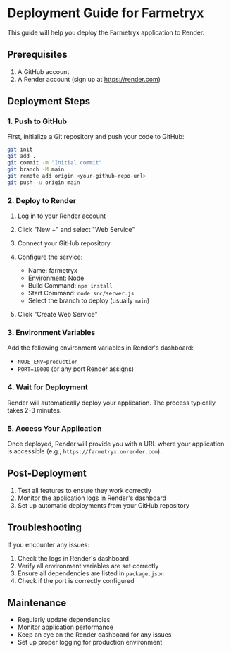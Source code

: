 # Deployment Guide for Farmetryx

This guide will help you deploy the Farmetryx application to Render.

## Prerequisites

1. A GitHub account
2. A Render account (sign up at https://render.com)

## Deployment Steps

### 1. Push to GitHub

First, initialize a Git repository and push your code to GitHub:

```bash
git init
git add .
git commit -m "Initial commit"
git branch -M main
git remote add origin <your-github-repo-url>
git push -u origin main
```

### 2. Deploy to Render

1. Log in to your Render account
2. Click "New +" and select "Web Service"
3. Connect your GitHub repository
4. Configure the service:
   - Name: farmetryx
   - Environment: Node
   - Build Command: `npm install`
   - Start Command: `node src/server.js`
   - Select the branch to deploy (usually `main`)

5. Click "Create Web Service"

### 3. Environment Variables

Add the following environment variables in Render's dashboard:
- `NODE_ENV=production`
- `PORT=10000` (or any port Render assigns)

### 4. Wait for Deployment

Render will automatically deploy your application. The process typically takes 2-3 minutes.

### 5. Access Your Application

Once deployed, Render will provide you with a URL where your application is accessible (e.g., `https://farmetryx.onrender.com`).

## Post-Deployment

1. Test all features to ensure they work correctly
2. Monitor the application logs in Render's dashboard
3. Set up automatic deployments from your GitHub repository

## Troubleshooting

If you encounter any issues:

1. Check the logs in Render's dashboard
2. Verify all environment variables are set correctly
3. Ensure all dependencies are listed in `package.json`
4. Check if the port is correctly configured

## Maintenance

- Regularly update dependencies
- Monitor application performance
- Keep an eye on the Render dashboard for any issues
- Set up proper logging for production environment 
